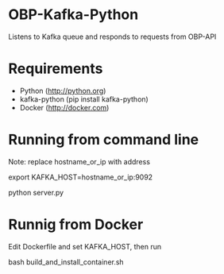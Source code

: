 # OBP-Kafka-Python

Listens to Kafka queue and responds to requests from OBP-API



# Requirements

- Python (http://python.org)
- kafka-python (pip install kafka-python)
- Docker (http://docker.com)



# Running from command line


Note: replace hostname_or_ip with address

export KAFKA_HOST=hostname_or_ip:9092

python server.py



# Runnig from Docker

Edit Dockerfile and set KAFKA_HOST, then run 

bash build_and_install_container.sh


